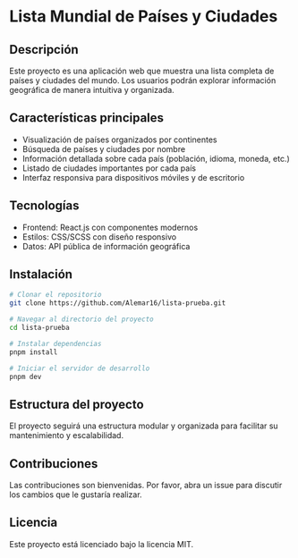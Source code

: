 # Lista Mundial de Países y Ciudades

## Descripción
Este proyecto es una aplicación web que muestra una lista completa de países y ciudades del mundo. Los usuarios podrán explorar información geográfica de manera intuitiva y organizada.

## Características principales
- Visualización de países organizados por continentes
- Búsqueda de países y ciudades por nombre
- Información detallada sobre cada país (población, idioma, moneda, etc.)
- Listado de ciudades importantes por cada país
- Interfaz responsiva para dispositivos móviles y de escritorio

## Tecnologías
- Frontend: React.js con componentes modernos
- Estilos: CSS/SCSS con diseño responsivo
- Datos: API pública de información geográfica

## Instalación
```bash
# Clonar el repositorio
git clone https://github.com/Alemar16/lista-prueba.git

# Navegar al directorio del proyecto
cd lista-prueba

# Instalar dependencias
pnpm install

# Iniciar el servidor de desarrollo
pnpm dev
```

## Estructura del proyecto
El proyecto seguirá una estructura modular y organizada para facilitar su mantenimiento y escalabilidad.

## Contribuciones
Las contribuciones son bienvenidas. Por favor, abra un issue para discutir los cambios que le gustaría realizar.

## Licencia
Este proyecto está licenciado bajo la licencia MIT.